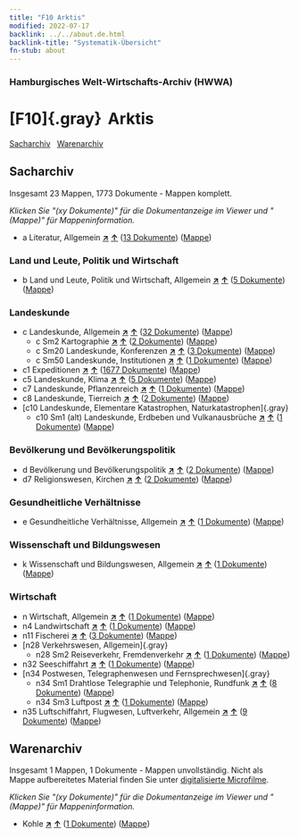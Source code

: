 ```yaml
---
title: "F10 Arktis"
modified: 2022-07-17
backlink: ../../about.de.html
backlink-title: "Systematik-Übersicht"
fn-stub: about
---
```


### Hamburgisches Welt-Wirtschafts-Archiv (HWWA)

# [F10]{.gray}&#8201; Arktis&#160; 




[Sacharchiv](#sacharchiv) &#160; [Warenarchiv](#warenarchiv)





## Sacharchiv






Insgesamt 23 Mappen, 1773 Dokumente - Mappen komplett.

_Klicken Sie "(xy Dokumente)" für die Dokumentanzeige im Viewer und "(Mappe)" für Mappeninformation._



- a Literatur, Allgemein [**&nearr;**](../../../subject/i/142393/about.de.html "Literatur, Allgemein (in der ganzen Welt)") [**&uarr;**](../../../subject/about.de.html#a "Sachsystematik") (<a href="https://pm20.zbw.eu/iiifview/folder/sh/141702,142393" title="über: Arktis : Literatur, Allgemein" target="_blank">13 Dokumente</a>) ([Mappe](../../../../folder/sh/1417xx/141702/1423xx/142393/about.de.html))

### Land und Leute, Politik und Wirtschaft

- b Land und Leute, Politik und Wirtschaft, Allgemein [**&nearr;**](../../../subject/i/144196/about.de.html "Land und Leute, Politik und Wirtschaft, Allgemein (in der ganzen Welt)") [**&uarr;**](../../../subject/about.de.html#b "Sachsystematik") (<a href="https://pm20.zbw.eu/iiifview/folder/sh/141702,144196" title="über: Arktis : Land und Leute, Politik und Wirtschaft, Allgemein" target="_blank">5 Dokumente</a>) ([Mappe](../../../../folder/sh/1417xx/141702/1441xx/144196/about.de.html))

### Landeskunde

- c Landeskunde, Allgemein [**&nearr;**](../../../subject/i/144199/about.de.html "Landeskunde, Allgemein (in der ganzen Welt)") [**&uarr;**](../../../subject/about.de.html#c "Sachsystematik") (<a href="https://pm20.zbw.eu/iiifview/folder/sh/141702,144199" title="über: Arktis : Landeskunde, Allgemein" target="_blank">32 Dokumente</a>) ([Mappe](../../../../folder/sh/1417xx/141702/1441xx/144199/about.de.html))
  - c Sm2 Kartographie [**&nearr;**](../../../subject/i/144218/about.de.html "Kartographie (in der ganzen Welt)") [**&uarr;**](../../../subject/about.de.html#c_Sm2 "Sachsystematik") (<a href="https://pm20.zbw.eu/iiifview/folder/sh/141702,144218" title="über: Arktis : Kartographie" target="_blank">2 Dokumente</a>) ([Mappe](../../../../folder/sh/1417xx/141702/1442xx/144218/about.de.html))
  - c Sm20 Landeskunde, Konferenzen [**&nearr;**](../../../subject/i/182723/about.de.html "Landeskunde, Konferenzen (in der ganzen Welt)") [**&uarr;**](../../../subject/about.de.html#c_Sm20 "Sachsystematik") (<a href="https://pm20.zbw.eu/iiifview/folder/sh/141702,182723" title="über: Arktis : Landeskunde, Konferenzen" target="_blank">3 Dokumente</a>) ([Mappe](../../../../folder/sh/1417xx/141702/1827xx/182723/about.de.html))
  - c Sm50 Landeskunde, Institutionen [**&nearr;**](../../../subject/i/182749/about.de.html "Landeskunde, Institutionen (in der ganzen Welt)") [**&uarr;**](../../../subject/about.de.html#c_Sm50 "Sachsystematik") (<a href="https://pm20.zbw.eu/iiifview/folder/sh/141702,182749" title="über: Arktis : Landeskunde, Institutionen" target="_blank">1 Dokumente</a>) ([Mappe](../../../../folder/sh/1417xx/141702/1827xx/182749/about.de.html))
- c1 Expeditionen [**&nearr;**](../../../subject/i/144200/about.de.html "Expeditionen (in der ganzen Welt)") [**&uarr;**](../../../subject/about.de.html#c1 "Sachsystematik") (<a href="https://pm20.zbw.eu/iiifview/folder/sh/141702,144200" title="über: Arktis : Expeditionen" target="_blank">1677 Dokumente</a>) ([Mappe](../../../../folder/sh/1417xx/141702/1442xx/144200/about.de.html))
- c5 Landeskunde, Klima [**&nearr;**](../../../subject/i/144209/about.de.html "Landeskunde, Klima (in der ganzen Welt)") [**&uarr;**](../../../subject/about.de.html#c5 "Sachsystematik") (<a href="https://pm20.zbw.eu/iiifview/folder/sh/141702,144209" title="über: Arktis : Landeskunde, Klima" target="_blank">5 Dokumente</a>) ([Mappe](../../../../folder/sh/1417xx/141702/1442xx/144209/about.de.html))
- c7 Landeskunde, Pflanzenreich [**&nearr;**](../../../subject/i/144211/about.de.html "Landeskunde, Pflanzenreich (in der ganzen Welt)") [**&uarr;**](../../../subject/about.de.html#c7 "Sachsystematik") (<a href="https://pm20.zbw.eu/iiifview/folder/sh/141702,144211" title="über: Arktis : Landeskunde, Pflanzenreich" target="_blank">1 Dokumente</a>) ([Mappe](../../../../folder/sh/1417xx/141702/1442xx/144211/about.de.html))
- c8 Landeskunde, Tierreich [**&nearr;**](../../../subject/i/144212/about.de.html "Landeskunde, Tierreich (in der ganzen Welt)") [**&uarr;**](../../../subject/about.de.html#c8 "Sachsystematik") (<a href="https://pm20.zbw.eu/iiifview/folder/sh/141702,144212" title="über: Arktis : Landeskunde, Tierreich" target="_blank">2 Dokumente</a>) ([Mappe](../../../../folder/sh/1417xx/141702/1442xx/144212/about.de.html))
- [c10 Landeskunde, Elementare Katastrophen, Naturkatastrophen]{.gray}
  - c10 Sm1 (alt) Landeskunde, Erdbeben und Vulkanausbrüche [**&nearr;**](../../../subject/i/144216/about.de.html "Landeskunde, Erdbeben und Vulkanausbrüche (in der ganzen Welt)") [**&uarr;**](../../../subject/about.de.html#c10_Sm1_(alt) "Sachsystematik") (<a href="https://pm20.zbw.eu/iiifview/folder/sh/141702,144216" title="über: Arktis : Landeskunde, Erdbeben und Vulkanausbrüche" target="_blank">1 Dokumente</a>) ([Mappe](../../../../folder/sh/1417xx/141702/1442xx/144216/about.de.html))

### Bevölkerung und Bevölkerungspolitik

- d Bevölkerung und Bevölkerungspolitik [**&nearr;**](../../../subject/i/144221/about.de.html "Bevölkerung und Bevölkerungspolitik (in der ganzen Welt)") [**&uarr;**](../../../subject/about.de.html#d "Sachsystematik") (<a href="https://pm20.zbw.eu/iiifview/folder/sh/141702,144221" title="über: Arktis : Bevölkerung und Bevölkerungspolitik" target="_blank">2 Dokumente</a>) ([Mappe](../../../../folder/sh/1417xx/141702/1442xx/144221/about.de.html))
- d7 Religionswesen, Kirchen [**&nearr;**](../../../subject/i/144241/about.de.html "Religionswesen, Kirchen (in der ganzen Welt)") [**&uarr;**](../../../subject/about.de.html#d7 "Sachsystematik") (<a href="https://pm20.zbw.eu/iiifview/folder/sh/141702,144241" title="über: Arktis : Religionswesen, Kirchen" target="_blank">2 Dokumente</a>) ([Mappe](../../../../folder/sh/1417xx/141702/1442xx/144241/about.de.html))

### Gesundheitliche Verhältnisse

- e Gesundheitliche Verhältnisse, Allgemein [**&nearr;**](../../../subject/i/144264/about.de.html "Gesundheitliche Verhältnisse, Allgemein (in der ganzen Welt)") [**&uarr;**](../../../subject/about.de.html#e "Sachsystematik") (<a href="https://pm20.zbw.eu/iiifview/folder/sh/141702,144264" title="über: Arktis : Gesundheitliche Verhältnisse, Allgemein" target="_blank">1 Dokumente</a>) ([Mappe](../../../../folder/sh/1417xx/141702/1442xx/144264/about.de.html))

### Wissenschaft und Bildungswesen

- k Wissenschaft und Bildungswesen, Allgemein [**&nearr;**](../../../subject/i/144713/about.de.html "Wissenschaft und Bildungswesen, Allgemein (in der ganzen Welt)") [**&uarr;**](../../../subject/about.de.html#k "Sachsystematik") (<a href="https://pm20.zbw.eu/iiifview/folder/sh/141702,144713" title="über: Arktis : Wissenschaft und Bildungswesen, Allgemein" target="_blank">1 Dokumente</a>) ([Mappe](../../../../folder/sh/1417xx/141702/1447xx/144713/about.de.html))

### Wirtschaft

- n Wirtschaft, Allgemein [**&nearr;**](../../../subject/i/144930/about.de.html "Wirtschaft, Allgemein (in der ganzen Welt)") [**&uarr;**](../../../subject/about.de.html#n "Sachsystematik") (<a href="https://pm20.zbw.eu/iiifview/folder/sh/141702,144930" title="über: Arktis : Wirtschaft, Allgemein" target="_blank">1 Dokumente</a>) ([Mappe](../../../../folder/sh/1417xx/141702/1449xx/144930/about.de.html))
- n4 Landwirtschaft [**&nearr;**](../../../subject/i/145048/about.de.html "Landwirtschaft (in der ganzen Welt)") [**&uarr;**](../../../subject/about.de.html#n4 "Sachsystematik") (<a href="https://pm20.zbw.eu/iiifview/folder/sh/141702,145048" title="über: Arktis : Landwirtschaft" target="_blank">1 Dokumente</a>) ([Mappe](../../../../folder/sh/1417xx/141702/1450xx/145048/about.de.html))
- n11 Fischerei [**&nearr;**](../../../subject/i/145076/about.de.html "Fischerei (in der ganzen Welt)") [**&uarr;**](../../../subject/about.de.html#n11 "Sachsystematik") (<a href="https://pm20.zbw.eu/iiifview/folder/sh/141702,145076" title="über: Arktis : Fischerei" target="_blank">3 Dokumente</a>) ([Mappe](../../../../folder/sh/1417xx/141702/1450xx/145076/about.de.html))
- [n28 Verkehrswesen, Allgemein]{.gray}
  - n28 Sm2 Reiseverkehr, Fremdenverkehr [**&nearr;**](../../../subject/i/161625/about.de.html "Reiseverkehr, Fremdenverkehr (in der ganzen Welt)") [**&uarr;**](../../../subject/about.de.html#n28_Sm2 "Sachsystematik") (<a href="https://pm20.zbw.eu/iiifview/folder/sh/141702,161625" title="über: Arktis : Reiseverkehr, Fremdenverkehr" target="_blank">1 Dokumente</a>) ([Mappe](../../../../folder/sh/1417xx/141702/1616xx/161625/about.de.html))
- n32 Seeschiffahrt [**&nearr;**](../../../subject/i/145567/about.de.html "Seeschiffahrt (in der ganzen Welt)") [**&uarr;**](../../../subject/about.de.html#n32 "Sachsystematik") (<a href="https://pm20.zbw.eu/iiifview/folder/sh/141702,145567" title="über: Arktis : Seeschiffahrt" target="_blank">1 Dokumente</a>) ([Mappe](../../../../folder/sh/1417xx/141702/1455xx/145567/about.de.html))
- [n34 Postwesen, Telegraphenwesen und Fernsprechwesen]{.gray}
  - n34 Sm1 Drahtlose Telegraphie und Telephonie, Rundfunk [**&nearr;**](../../../subject/i/145663/about.de.html "Drahtlose Telegraphie und Telephonie, Rundfunk (in der ganzen Welt)") [**&uarr;**](../../../subject/about.de.html#n34_Sm1 "Sachsystematik") (<a href="https://pm20.zbw.eu/iiifview/folder/sh/141702,145663" title="über: Arktis : Drahtlose Telegraphie und Telephonie, Rundfunk" target="_blank">8 Dokumente</a>) ([Mappe](../../../../folder/sh/1417xx/141702/1456xx/145663/about.de.html))
  - n34 Sm3 Luftpost [**&nearr;**](../../../subject/i/145665/about.de.html "Luftpost (in der ganzen Welt)") [**&uarr;**](../../../subject/about.de.html#n34_Sm3 "Sachsystematik") (<a href="https://pm20.zbw.eu/iiifview/folder/sh/141702,145665" title="über: Arktis : Luftpost" target="_blank">1 Dokumente</a>) ([Mappe](../../../../folder/sh/1417xx/141702/1456xx/145665/about.de.html))
- n35 Luftschiffahrt, Flugwesen, Luftverkehr, Allgemein [**&nearr;**](../../../subject/i/145681/about.de.html "Luftschiffahrt, Flugwesen, Luftverkehr, Allgemein (in der ganzen Welt)") [**&uarr;**](../../../subject/about.de.html#n35 "Sachsystematik") (<a href="https://pm20.zbw.eu/iiifview/folder/sh/141702,145681" title="über: Arktis : Luftschiffahrt, Flugwesen, Luftverkehr, Allgemein" target="_blank">9 Dokumente</a>) ([Mappe](../../../../folder/sh/1417xx/141702/1456xx/145681/about.de.html))







## Warenarchiv








Insgesamt 1 Mappen, 1 Dokumente - Mappen unvollständig.
Nicht als Mappe aufbereitetes Material finden Sie unter [digitalisierte Microfilme](/film/h1_wa.de.html).

_Klicken Sie "(xy Dokumente)" für die Dokumentanzeige im Viewer und "(Mappe)" für Mappeninformation._



- Kohle [**&nearr;**](../../../ware/i/143120/about.de.html "Kohle (XXX in der ganzen Welt)") [**&uarr;**](../../../ware/about.de.html#PRB02.01 "Warensystematik") (<a href="https://pm20.zbw.eu/iiifview/folder/wa/143120,141702" title="über: Kohle : Arktis" target="_blank">1 Dokumente</a>) ([Mappe](../../../../folder/wa/1431xx/143120/1417xx/141702/about.de.html))




